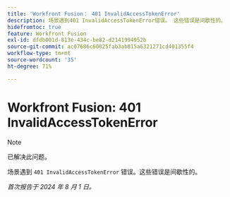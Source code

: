```yaml
---
title: 'Workfront Fusion： 401 InvalidAccessTokenError'
description: 场景遇到401 InvalidAccessTokenError错误。 这些错误是间歇性的。
hidefromtoc: true
feature: Workfront Fusion
exl-id: dfdb001d-813e-434c-be82-d2141994952b
source-git-commit: ac07686c60025fab3ab815a6321271cd401355f4
workflow-type: tm+mt
source-wordcount: '35'
ht-degree: 71%

---
```


# Workfront Fusion: 401 InvalidAccessTokenError

>[!NOTE]
>
>已解决此问题。

场景遇到 `401 InvalidAccessTokenError` 错误。这些错误是间歇性的。

_首次报告于 2024 年 8 月 1 日。_
